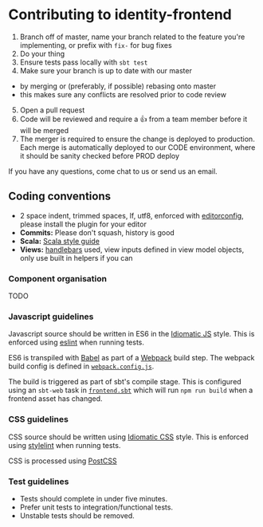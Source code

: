 # Contributing to identity-frontend

1. Branch off of master, name your branch related to the feature you're
   implementing, or prefix with `fix-` for bug fixes
2. Do your thing
3. Ensure tests pass locally with `sbt test`
4. Make sure your branch is up to date with our master
  - by merging or (preferably, if possible) rebasing onto master
  - this makes sure any conflicts are resolved prior to code review
5. Open a pull request
6. Code will be reviewed and require a :+1: from a team member before it
   will be merged
7. The merger is required to ensure the change is deployed to production.
   Each merge is automatically deployed to our CODE environment, where it
   should be sanity checked before PROD deploy

If you have any questions, come chat to us or send us an email.


## Coding conventions

- 2 space indent, trimmed spaces, lf, utf8, enforced with
  [editorconfig](http://editorconfig.org/), please install the plugin for your
  editor
- **Commits:** Please don't squash, history is good
- **Scala:** [Scala style guide](http://docs.scala-lang.org/style/)
- **Views:** [handlebars](http://jknack.github.io/handlebars.java/) used, view
  inputs defined in view model objects, only use built in helpers if you can

### Component organisation
TODO

### Javascript guidelines
Javascript source should be written in ES6 in the [Idiomatic JS](https://github.com/rwaldron/idiomatic.js)
style. This is enforced using [eslint](http://eslint.org/) when running tests.

ES6 is transpiled with [Babel](https://babeljs.io/) as part of a
[Webpack](http://webpack.github.io/) build step. The webpack build config
is defined in [`webpack.config.js`](https://github.com/guardian/identity-frontend/blob/master/webpack.config.js).

The build is triggered as part of sbt's compile stage. This is configured using
an `sbt-web` task in [`frontend.sbt`](https://github.com/guardian/identity-frontend/blob/master/frontend.sbt)
which will run `npm run build` when a frontend asset has changed.

### CSS guidelines
CSS source should be written using [Idiomatic CSS](https://github.com/necolas/idiomatic-css) style.
This is enforced using [stylelint](http://stylelint.io/) when running tests.

CSS is processed using [PostCSS](https://github.com/postcss/postcss)

### Test guidelines

- Tests should complete in under five minutes.
- Prefer unit tests to integration/functional tests.
- Unstable tests should be removed.
